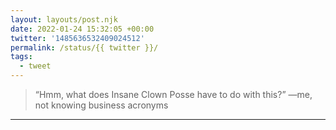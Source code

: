 ```yaml
---
layout: layouts/post.njk
date: 2022-01-24 15:32:05 +00:00
twitter: '1485636532409024512'
permalink: /status/{{ twitter }}/
tags: 
  - tweet
---
```


> “Hmm, what does Insane Clown Posse have to do with this?” —me, not knowing business acronyms

---
